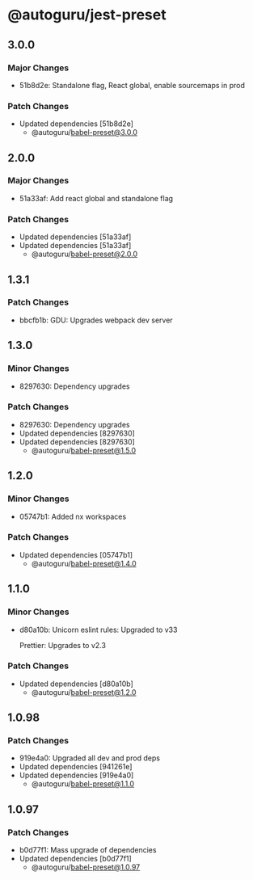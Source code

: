 # @autoguru/jest-preset

## 3.0.0

### Major Changes

- 51b8d2e: Standalone flag, React global, enable sourcemaps in prod

### Patch Changes

- Updated dependencies [51b8d2e]
    - @autoguru/babel-preset@3.0.0

## 2.0.0

### Major Changes

- 51a33af: Add react global and standalone flag

### Patch Changes

- Updated dependencies [51a33af]
- Updated dependencies [51a33af]
    - @autoguru/babel-preset@2.0.0

## 1.3.1

### Patch Changes

- bbcfb1b: GDU: Upgrades webpack dev server

## 1.3.0

### Minor Changes

- 8297630: Dependency upgrades

### Patch Changes

- 8297630: Dependency upgrades
- Updated dependencies [8297630]
- Updated dependencies [8297630]
    - @autoguru/babel-preset@1.5.0

## 1.2.0

### Minor Changes

- 05747b1: Added nx workspaces

### Patch Changes

- Updated dependencies [05747b1]
    - @autoguru/babel-preset@1.4.0

## 1.1.0

### Minor Changes

- d80a10b: Unicorn eslint rules: Upgraded to v33

    Prettier: Upgrades to v2.3

### Patch Changes

- Updated dependencies [d80a10b]
    - @autoguru/babel-preset@1.2.0

## 1.0.98

### Patch Changes

- 919e4a0: Upgraded all dev and prod deps
- Updated dependencies [941261e]
- Updated dependencies [919e4a0]
    - @autoguru/babel-preset@1.1.0

## 1.0.97

### Patch Changes

- b0d77f1: Mass upgrade of dependencies
- Updated dependencies [b0d77f1]
    - @autoguru/babel-preset@1.0.97

